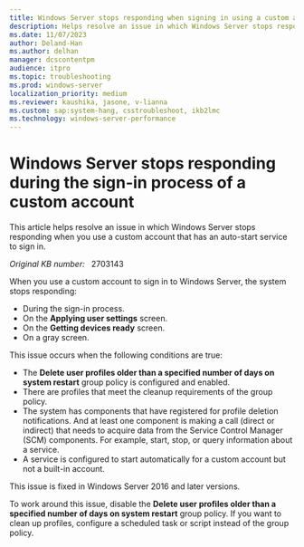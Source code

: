 ```yaml
---
title: Windows Server stops responding when signing in using a custom account
description: Helps resolve an issue in which Windows Server stops responding when signing in by using a custom account that has an auto-start service.
ms.date: 11/07/2023
author: Deland-Han
ms.author: delhan
manager: dcscontentpm
audience: itpro
ms.topic: troubleshooting
ms.prod: windows-server
localization_priority: medium
ms.reviewer: kaushika, jasone, v-lianna
ms.custom: sap:system-hang, csstroubleshoot, ikb2lmc
ms.technology: windows-server-performance
---
```

# Windows Server stops responding during the sign-in process of a custom account

This article helps resolve an issue in which Windows Server stops responding when you use a custom account that has an auto-start service to sign in.

_Original KB number:_ &nbsp; 2703143

When you use a custom account to sign in to Windows Server, the system stops responding:

- During the sign-in process.
- On the **Applying user settings** screen.
- On the **Getting devices ready** screen.
- On a gray screen.

This issue occurs when the following conditions are true:

- The **Delete user profiles older than a specified number of days on system restart** group policy is configured and enabled.
- There are profiles that meet the cleanup requirements of the group policy.
- The system has components that have registered for profile deletion notifications. And at least one component is making a call (direct or indirect) that needs to acquire data from the Service Control Manager (SCM) components. For example, start, stop, or query information about a service.
- A service is configured to start automatically for a custom account but not a built-in account.

This issue is fixed in Windows Server 2016 and later versions.

To work around this issue, disable the **Delete user profiles older than a specified number of days on system restart** group policy. If you want to clean up profiles, configure a scheduled task or script instead of the group policy. 
